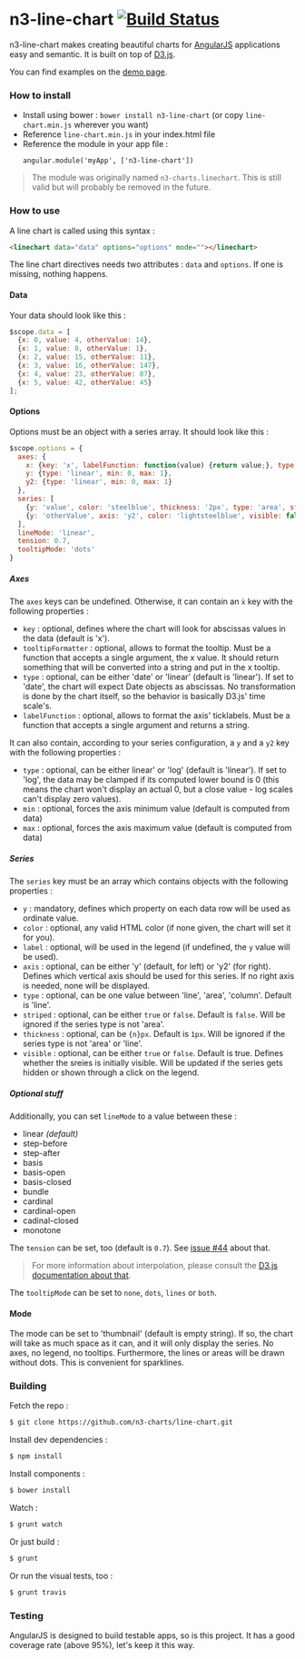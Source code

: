 # n3-line-chart [![Build Status](https://travis-ci.org/n3-charts/line-chart.svg?branch=master)](https://travis-ci.org/n3-charts/line-chart)

n3-line-chart makes creating beautiful charts for [AngularJS](http://angularjs.org/) applications easy and semantic. It is built on top of [D3.js](http://d3js.org/).

You can find examples on the [demo page](http://n3-charts.github.io/line-chart/).

### How to install
 + Install using bower : `bower install n3-line-chart` (or copy `line-chart.min.js` wherever you want)
 + Reference `line-chart.min.js` in your index.html file
 + Reference the module in your app file :
    ```
    angular.module('myApp', ['n3-line-chart'])
    ```

> The module was originally named `n3-charts.linechart`. This is still valid but will probably be removed in the future.

### How to use
A line chart is called using this syntax :

```html
<linechart data="data" options="options" mode=""></linechart>
```

The line chart directives needs two attributes : `data` and `options`. If one is missing, nothing happens.

#### Data
Your data should look like this :

```js
$scope.data = [
  {x: 0, value: 4, otherValue: 14},
  {x: 1, value: 8, otherValue: 1},
  {x: 2, value: 15, otherValue: 11},
  {x: 3, value: 16, otherValue: 147},
  {x: 4, value: 23, otherValue: 87},
  {x: 5, value: 42, otherValue: 45}
];
```

#### Options
Options must be an object with a series array. It should look like this :

```js
$scope.options = {
  axes: {
    x: {key: 'x', labelFunction: function(value) {return value;}, type: 'linear', tooltipFormatter: function(x) {return x;}},
    y: {type: 'linear', min: 0, max: 1},
    y2: {type: 'linear', min: 0, max: 1}
  },
  series: [
    {y: 'value', color: 'steelblue', thickness: '2px', type: 'area', striped: true, label: 'Pouet'},
    {y: 'otherValue', axis: 'y2', color: 'lightsteelblue', visible: false}
  ],
  lineMode: 'linear',
  tension: 0.7,
  tooltipMode: 'dots'
}
```
##### Axes
The `axes` keys can be undefined. Otherwise, it can contain an `x̀` key with the following properties :

 + `key` : optional, defines where the chart will look for abscissas values in the data (default is 'x').
 + `tooltipFormatter` : optional, allows to format the tooltip. Must be a function that accepts a single argument, the x value. It should return something that will be converted into a string and put in the x tooltip.
 + `type` : optional, can be either 'date' or 'linear' (default is 'linear'). If set to 'date', the chart will expect Date objects as abscissas. No transformation is done by the chart itself, so the behavior is basically D3.js' time scale's.
 + `labelFunction` : optional, allows to format the axis' ticklabels. Must be a function that accepts a single argument and returns a string.

It can also contain, according to your series configuration, a `y` and a `y2` key with the following properties :

 + `type` : optional, can be either linear' or 'log' (default is 'linear'). If set to 'log', the data may be clamped if its computed lower bound is 0 (this means the chart won't display an actual 0, but a close value - log scales can't display zero values).
 + `min` : optional, forces the axis minimum value (default is computed from data)
 + `max` : optional, forces the axis maximum value (default is computed from data)


##### Series
The `series` key must be an array which contains objects with the following properties :

+ `y` : mandatory, defines which property on each data row will be used as ordinate value.
+ `color` : optional, any valid HTML color (if none given, the chart will set it for you).
+ `label` : optional, will be used in the legend (if undefined, the `y` value will be used).
+ `axis` : optional, can be either 'y' (default, for left) or 'y2' (for right). Defines which vertical axis should be used for this series. If no right axis is needed, none will be displayed.
+ `type` : optional, can be one value between 'line', 'area', 'column'. Default is 'line'.
+ `striped` : optional, can be either `true` or `false`. Default is `false`. Will be ignored if the series type is not 'area'.
+ `thickness` : optional, can be `{n}px`. Default is `1px`. Will be ignored if the series type is not 'area' or 'line'.
+ `visible` : optional, can be either `true` or `false`. Default is true. Defines whether the sreies is initially visible. Will be updated if the series gets hidden or shown through a click on the legend.

##### Optional stuff
Additionally, you can set `lineMode` to a value between these :

+ linear *(default)*
+ step-before
+ step-after
+ basis
+ basis-open
+ basis-closed
+ bundle
+ cardinal
+ cardinal-open
+ cadinal-closed
+ monotone

The `tension` can be set, too (default is `0.7`). See [issue #44][2] about that.

> For more information about interpolation, please consult the [D3.js documentation about that][1].

The `tooltipMode` can be set to `none`, `dots`, `lines` or `both`.

#### Mode
The mode can be set to 'thumbnail' (default is empty string). If so, the chart will take as much space as it can, and it will only display the series. No axes, no legend, no tooltips. Furthermore, the lines or areas will be drawn without dots. This is convenient for sparklines.

### Building
Fetch the repo :
```sh
$ git clone https://github.com/n3-charts/line-chart.git
```

Install dev dependencies :
```sh
$ npm install
```

Install components :
```sh
$ bower install
```

Watch :
```sh
$ grunt watch
```

Or just build :
```sh
$ grunt
```

Or run the visual tests, too :
```sh
$ grunt travis
```


### Testing
AngularJS is designed to build testable apps, so is this project.
It has a good coverage rate (above 95%), let's keep it this way.

  [1]: https://github.com/mbostock/d3/wiki/SVG-Shapes#wiki-line_interpolate
  [2]: https://github.com/n3-charts/line-chart/issues/44
